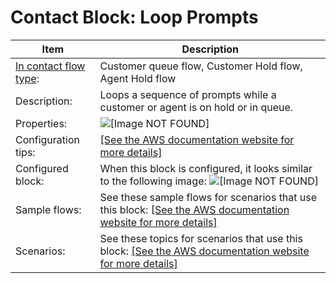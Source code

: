 # Contact Block: Loop Prompts<a name="loop-prompts"></a>


| Item | Description | 
| --- | --- | 
|  [In contact flow type](create-contact-flow.md#contact-flow-types):  | Customer queue flow, Customer Hold flow, Agent Hold flow  | 
|  Description:  | Loops a sequence of prompts while a customer or agent is on hold or in queue\.  | 
|  Properties:  |  ![\[Image NOT FOUND\]](http://docs.aws.amazon.com/connect/latest/adminguide/images/loop-prompts-properties.png)  | 
|  Configuration tips:  |  [\[See the AWS documentation website for more details\]](http://docs.aws.amazon.com/connect/latest/adminguide/loop-prompts.html)  | 
|  Configured block:  |  When this block is configured, it looks similar to the following image: ![\[Image NOT FOUND\]](http://docs.aws.amazon.com/connect/latest/adminguide/images/loop-prompts-configured.png)  | 
|  Sample flows:  |  See these sample flows for scenarios that use this block: [\[See the AWS documentation website for more details\]](http://docs.aws.amazon.com/connect/latest/adminguide/loop-prompts.html)  | 
|  Scenarios:  |  See these topics for scenarios that use this block: [\[See the AWS documentation website for more details\]](http://docs.aws.amazon.com/connect/latest/adminguide/loop-prompts.html)  | 